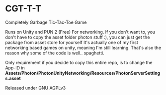 # CGT-T-T
Completely Garbage Tic-Tac-Toe Game


Runs on Unity and PUN 2 (Free) For networking.
If you don't want to, you don't have to copy the asset folder photon stuff :), you can just get the package from asset store for yourself
It's actually one of my first networking based games on unity, meaning I'm still learning.
That's also the reason why some of the code is well.. spaghetti.


Only requirement if you decide to copy this entire repo, is to change the App-ID in 
**Assets/Photon/PhotonUnityNetworking/Resources/PhotonServerSettings.asset**

Released under GNU AGPLv3 
